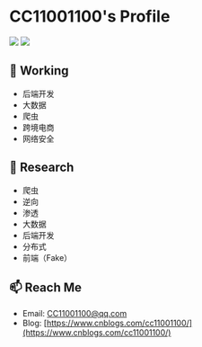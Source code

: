# CC11001100's Profile

<p align="left">
  <img src ="https://github-readme-stats.vercel.app/api?username=CC11001100&show_icons=true&hide_border=true&theme=graywhite&include_all_commits=true&count_private=true">
  <img src ="https://github-readme-stats.vercel.app/api/top-langs/?username=CC11001100&layout=compact&hide_border=true&langs_count=10&theme=graywhite&include_all_commits=true&count_private=true">
</p>


## 🔭 Working
- 后端开发 
- 大数据 
- 爬虫 
- 跨境电商 
- 网络安全 

## 🌱 Research
- 爬虫
- 逆向
- 渗透 
- 大数据 
- 后端开发 
- 分布式 
- 前端（Fake）

## 📫 Reach Me
- Email: [CC11001100@qq.com](mailto:CC11001100@qq.com)
- Blog: [https://www.cnblogs.com/cc11001100/](https://www.cnblogs.com/cc11001100/)
